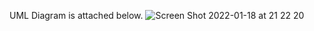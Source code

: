 UML Diagram is attached below.
![Screen Shot 2022-01-18 at 21 22 20](https://user-images.githubusercontent.com/88070610/150090791-bba77adb-af10-4f8b-839f-39b184bc93e1.png)
